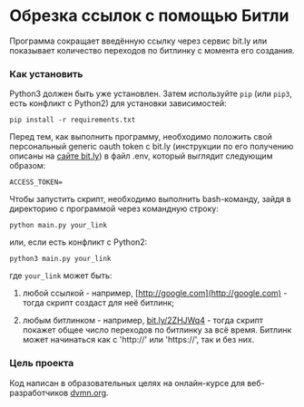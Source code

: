 # Обрезка ссылок с помощью Битли

Программа сокращает введённую ссылку через сервис bit.ly или показывает количество переходов по битлинку с момента его создания.

### Как установить

Python3 должен быть уже установлен. 
Затем используйте `pip` (или `pip3`, есть конфликт с Python2) для установки зависимостей:
```
pip install -r requirements.txt
```

Перед тем, как выполнить программу, необходимо положить свой персональный generic oauth token с bit.ly (инструкции по его получению описаны на [сайте bit.ly](https://dev.bitly.com/get_started.html)) в файл .env, который выглядит следующим образом:
```
ACCESS_TOKEN=
```

Чтобы запустить скрипт, необходимо выполнить bash-команду, зайдя в директорию с программой через командную строку:
```
python main.py your_link
```

или, если есть конфликт с Python2:
```
python3 main.py your_link
```

где `your_link` может быть:

1. любой ссылкой - например, [http://google.com](http://google.com) - тогда скрипт создаст для неё битлинк;

2. любым битлинком - например, [bit.ly/2ZHJWq4](http://bit.ly/2ZHJWq4) - тогда скрипт покажет общее число переходов по битлинку за всё время. Битлинк может начинаться как с 'http://' или 'https://', так и без них.

### Цель проекта

Код написан в образовательных целях на онлайн-курсе для веб-разработчиков [dvmn.org](https://dvmn.org/).